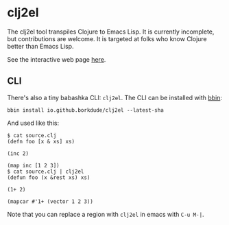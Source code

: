 # clj2el

The clj2el tool transpiles Clojure to Emacs Lisp. It is currently incomplete,
but contributions are welcome. It is targeted at folks who know Clojure better
than Emacs Lisp.

See the interactive web page [here](https://borkdude.github.io/clj2el/).

## CLI

There's also a tiny babashka CLI: `clj2el`. The CLI can be installed with
[bbin]:

    bbin install io.github.borkdude/clj2el --latest-sha

And used like this:

    $ cat source.clj
    (defn foo [x & xs] xs)

    (inc 2)

    (map inc [1 2 3])
    $ cat source.clj | clj2el
    (defun foo (x &rest xs) xs)

    (1+ 2)

    (mapcar #'1+ (vector 1 2 3))

[bbin]: https://github.com/babashka/bbin

Note that you can replace a region with `clj2el` in emacs with `C-u M-|`.
